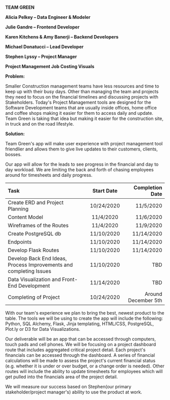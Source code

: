 **TEAM GREEN**

**Alicia Pelkey – Data Engineer &amp; Modeler**

**Julie Gandre – Frontend Developer**

**Karen Kitchens &amp; Amy Banerji – Backend Developers**

**Michael Donatucci – Lead Developer**

**Stephen Lyssy – Project Manager**

**Project Management Job Costing Visuals**

**Problem:**

Smaller Construction management teams have less resources and time to keep up with their busy days. Other than managing the team and projects they need to focus on the financial timelines and discussing projects with Stakeholders. Today's Project Management tools are designed for the Software Development teams that are usually inside offices, home office and coffee shops making it easier for them to access daily and update. Team Green is taking that idea but making it easier for the construction site, in truck and on the road lifestyle.

**Solution:**

Team Green's app will make user experience with project management tool friendlier and allows them to give live updates to their customers, clients, bosses.

Our app will allow for the leads to see progress in the financial and day to day workload. We are limiting the back and forth of chasing employees around for timesheets and daily progress.

| Task                                                               | Start Date |     Completion Date |
| :----------------------------------------------------------------- | :--------: | ------------------: |
| Create ERD and Project Planning                                    | 10/24/2020 |           11/5/2020 |
| Content Model                                                      | 11/4/2020  |           11/6/2020 |
| Wireframes of the Routes                                           | 11/4/2020  |           11/9/2020 |
| Create PostgreSQL db                                               | 11/10/2020 |          11/14/2020 |
| Endpoints                                                          | 11/10/2020 |          11/14/2020 |
| Develop Flask Routes                                               | 11/10/2020 |          11/14/2020 |
| Develop Back End Ideas, Process Improvements and completing Issues | 11/10/2020 |                 TBD |
| Data Visualization and Front- End Development                      | 11/14/2020 |                 TBD |
| Completing of Project                                              | 10/24/2020 | Around December 5th |

With our team's experience we plan to bring the best, newest product to the table. The tools we will be using to create the app will include the following: Python, SQL Alchemy, Flask, Jinja templating, HTML/CSS, PostgreSQL, Plot.ly or D3 for Data Visualizations.

Our deliverable will be an app that can be accessed through computers, touch pads and cell phones. We will be focusing on a project dashboard route that includes aggregated critical project detail. Each project's financials can be accessed through the dashboard. A series of financial calculations will be made to assess the project's current financial status (e.g. whether it is under or over budget, or a change order is needed). Other routes will include the ability to update timesheets for employees which will get pulled into the financials area of the project detail.

We will measure our success based on Stephen(our primary stakeholder/project manager's) ability to use the product at work.
